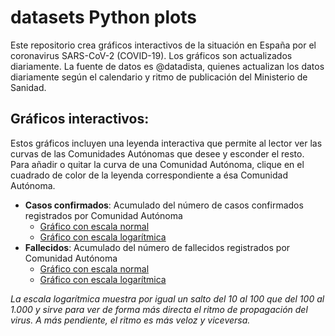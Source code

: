 # datasets Python plots
Este repositorio crea gráficos interactivos de la situación en España por el coronavirus SARS-CoV-2 (COVID-19). Los gráficos son actualizados diariamente. La fuente de datos es @datadista, quienes actualizan los datos diariamente según el calendario y ritmo de publicación del Ministerio de Sanidad.

## Gráficos interactivos:
Estos gráficos incluyen una leyenda interactiva que permite al lector ver las curvas de las Comunidades Autónomas que desee y esconder el resto. Para añadir o quitar la curva de una Comunidad Autónoma, clique en el cuadrado de color de la leyenda correspondiente a ésa Comunidad Autónoma. 

- **Casos confirmados**: Acumulado del número de casos confirmados registrados por Comunidad Autónoma
    - [Gráfico con escala normal](https://queraltab.github.io/datasets/Python%20plots/docs/200326_casos.html)
    - [Gráfico con escala logarítmica](https://queraltab.github.io/datasets/Python%20plots/docs/200326_log_casos.html)
- **Fallecidos**: Acumulado del número de fallecidos registrados por Comunidad Autónoma
    - [Gráfico con escala normal](https://queraltab.github.io/datasets/Python%20plots/docs/200326_fallecidos.html)
    - [Gráfico con escala logarítmica](https://queraltab.github.io/datasets/Python%20plots/docs/200326_log_fallecidos.html)

*La escala logarítmica muestra por igual un salto del 10 al 100 que del 100 al 1.000 y sirve para ver de forma más directa el ritmo de propagación del virus. A más pendiente, el ritmo es más veloz y viceversa.*
